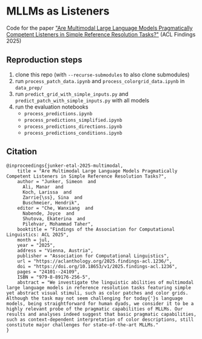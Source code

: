 # MLLMs as Listeners

Code for the paper ["Are Multimodal Large Language Models Pragmatically Competent Listeners in Simple Reference Resolution Tasks?"](https://doi.org/10.18653/v1/2025.findings-acl.1236) (ACL Findings 2025)

## Reproduction steps

1. clone this repo (with `--recurse-submodules` to also clone submodules)
2. run `process_patch_data.ipynb` and `process_colorgrid_data.ipynb` in `data_prep/`
3. run `predict_grid_with_simple_inputs.py` and `predict_patch_with_simple_inputs.py` with all models
4. run the evaluation notebooks 
    - `process_predictions.ipynb`
    - `process_predictions_simplified.ipynb`
    - `process_predictions_directions.ipynb`
    - `process_predictions_conditions.ipynb`

## Citation

```
@inproceedings{junker-etal-2025-multimodal,
    title = "Are Multimodal Large Language Models Pragmatically Competent Listeners in Simple Reference Resolution Tasks?",
    author = "Junker, Simeon  and
      Ali, Manar  and
      Koch, Larissa  and
      Zarrie{\ss}, Sina  and
      Buschmeier, Hendrik",
    editor = "Che, Wanxiang  and
      Nabende, Joyce  and
      Shutova, Ekaterina  and
      Pilehvar, Mohammad Taher",
    booktitle = "Findings of the Association for Computational Linguistics: ACL 2025",
    month = jul,
    year = "2025",
    address = "Vienna, Austria",
    publisher = "Association for Computational Linguistics",
    url = "https://aclanthology.org/2025.findings-acl.1236/",
    doi = "https://doi.org/10.18653/v1/2025.findings-acl.1236",
    pages = "24101--24109",
    ISBN = "979-8-89176-256-5",
    abstract = "We investigate the linguistic abilities of multimodal large language models in reference resolution tasks featuring simple yet abstract visual stimuli, such as color patches and color grids. Although the task may not seem challenging for today{'}s language models, being straightforward for human dyads, we consider it to be a highly relevant probe of the pragmatic capabilities of MLLMs. Our results and analyses indeed suggest that basic pragmatic capabilities, such as context-dependent interpretation of color descriptions, still constitute major challenges for state-of-the-art MLLMs."
}
```
